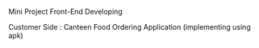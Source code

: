 Mini Project Front-End Developing

Customer Side : Canteen Food Ordering Application
(implementing using apk)
